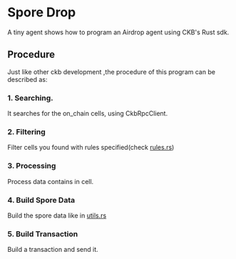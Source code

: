 # Spore Drop

A tiny agent shows how to program an Airdrop agent using CKB's Rust sdk.

## Procedure

Just like other ckb development ,the procedure of this program can be described as:
### 1. Searching.
It searches for the on_chain cells, using CkbRpcClient.
### 2. Filtering
Filter cells you found with rules specified(check [rules.rs](src/rules.rs))
### 3. Processing
Process data contains in cell.
### 4. Build Spore Data
Build the spore data like in [utils.rs](src/utils.rs)
### 5. Build Transaction
Build a transaction and send it.
